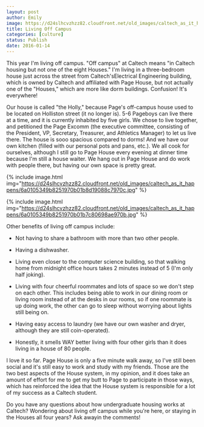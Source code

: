 ```yaml
---
layout: post
author: Emily
image: https://d24slhcvzhzz82.cloudfront.net/old_images/caltech_as_it_happens/6a0105349b8251970b01bb08ab402c970d.jpg
title: Living Off Campus 
categories: [culture]
status: Publish
date: 2016-01-14
---
```



This year I'm living off campus. "Off campus" at Caltech means "in Caltech housing but not one of the eight Houses." I'm living in a three-bedroom house just across the street from Caltech'sElectrical Engineering building, which is owned by Caltech and affiliated with Page House, but not actually one of the "Houses," which are more like dorm buildings. Confusion! It's everywhere!

Our house is called "the Holly," because Page's off-campus house used to be located on Holliston street (it no longer is). 5-6 Pageboys can live there at a time, and it is currently inhabited by five girls. We chose to live together, and petitioned the Page Excomm (the executive committee, consisting of the President, VP, Secretary, Treasurer, and Athletics Manager) to let us live there. The house is sooo spacious compared to dorms! And we have our own kitchen (filled with our personal pots and pans, etc.). We all cook for ourselves, although I still go to Page House every evening at dinner time because I'm still a house waiter. We hang out in Page House and do work with people there, but having our own space is pretty great.


{% include image.html img="https://d24slhcvzhzz82.cloudfront.net/old_images/caltech_as_it_happens/6a0105349b8251970b01b8d19088c7970c.jpg" %}


{% include image.html img="https://d24slhcvzhzz82.cloudfront.net/old_images/caltech_as_it_happens/6a0105349b8251970b01b7c80698ae970b.jpg" %}

Other benefits of living off campus include:

- Not having to share a bathroom with more than two other people.

- Having a dishwasher.

- Living even closer to the computer science building, so that walking home from midnight office hours takes 2 minutes instead of 5 (I'm only half joking).

- Living with four cheerful roommates and lots of space so we don't step on each other. This includes being able to work in our dining room or living room instead of at the desks in our rooms, so if one roommate is up doing work, the other can go to sleep without worrying about lights still being on.

- Having easy access to laundry (we have our own washer and dryer, although they are still coin-operated).

- Honestly, it smells WAY better living with four other girls than it does living in a house of 80 people.

I love it so far. Page House is only a five minute walk away, so I've still been social and it's still easy to work and study with my friends. Those are the two best aspects of the House system, in my opinion, and it does take an amount of effort for me to get my butt to Page to participate in those ways, which has reinforced the idea that the House system is responsible for a lot of my success as a Caltech student.

Do you have any questions about how undergraduate housing works at Caltech? Wondering about living off campus while you're here, or staying in the Houses all four years? Ask awayin the comments!
